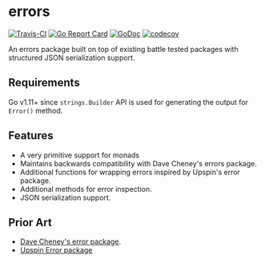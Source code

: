 # errors 

[![Travis-CI](https://travis-ci.org/etherlabsio/errors.svg)](https://travis-ci.org/etherlabsio/errors) [![Go Report Card](https://goreportcard.com/badge/github.com/etherlabsio/errors)](https://goreportcard.com/report/github.com/etherlabsio/errors) [![GoDoc](https://godoc.org/github.com/etherlabsio/errors?status.svg)](https://godoc.org/github.com/etherlabsio/errors) [![codecov](https://codecov.io/gh/etherlabsio/errors/branch/master/graph/badge.svg)](https://codecov.io/gh/etherlabsio/errors)

An errors package built on top of existing battle tested packages with structured JSON serialization support.

## Requirements

Go v1.11+ since `strings.Builder` API is used for generating the output for `Error()` method.

## Features

* A very primitive support for monads
* Maintains backwards compatibility with Dave Cheney's errors package.
* Additional functions for wrapping errors inspired by Upspin's error package.
* Additional methods for error inspection.
* JSON serialization support.

## Prior Art

* [Dave Cheney's error package](https://github.com/pkg/errors).
* [Upspin Error package](https://github.com/upspin/upspin/blob/master/errors)
